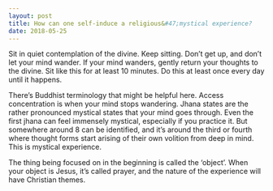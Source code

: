 ```yaml
---
layout: post
title: How can one self-induce a religious&#47;mystical experience?
date: 2018-05-25
---
```


<p>Sit in quiet contemplation of the divine. Keep sitting. Don’t get up, and don’t let your mind wander. If your mind wanders, gently return your thoughts to the divine. Sit like this for at least 10 minutes. Do this at least once every day until it happens.</p><p>There’s Buddhist terminology that might be helpful here. Access concentration is when your mind stops wandering. Jhana states are the rather pronounced mystical states that your mind goes through. Even the first jhana can feel immensely mystical, especially if you practice it. But somewhere around 8 can be identified, and it’s around the third or fourth where thought forms start arising of their own volition from deep in mind. This is mystical experience.</p><p>The thing being focused on in the beginning is called the ‘object’. When your object is Jesus, it’s called prayer, and the nature of the experience will have Christian themes.</p>
